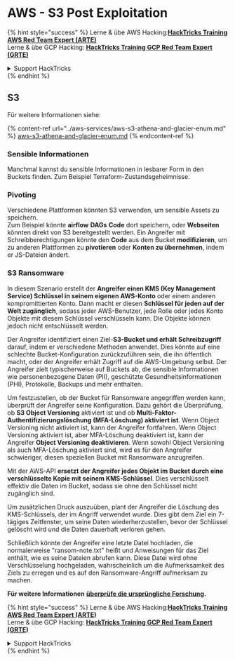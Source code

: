 # AWS - S3 Post Exploitation

{% hint style="success" %}
Lerne & übe AWS Hacking:<img src="../../../.gitbook/assets/image (1).png" alt="" data-size="line">[**HackTricks Training AWS Red Team Expert (ARTE)**](https://training.hacktricks.xyz/courses/arte)<img src="../../../.gitbook/assets/image (1).png" alt="" data-size="line">\
Lerne & übe GCP Hacking: <img src="../../../.gitbook/assets/image (2).png" alt="" data-size="line">[**HackTricks Training GCP Red Team Expert (GRTE)**<img src="../../../.gitbook/assets/image (2).png" alt="" data-size="line">](https://training.hacktricks.xyz/courses/grte)

<details>

<summary>Support HackTricks</summary>

* Überprüfe die [**Abonnementpläne**](https://github.com/sponsors/carlospolop)!
* **Tritt der** 💬 [**Discord-Gruppe**](https://discord.gg/hRep4RUj7f) oder der [**Telegram-Gruppe**](https://t.me/peass) bei oder **folge** uns auf **Twitter** 🐦 [**@hacktricks\_live**](https://twitter.com/hacktricks\_live)**.**
* **Teile Hacking-Tricks, indem du PRs an die** [**HackTricks**](https://github.com/carlospolop/hacktricks) und [**HackTricks Cloud**](https://github.com/carlospolop/hacktricks-cloud) GitHub-Repos einreichst.

</details>
{% endhint %}

## S3

Für weitere Informationen siehe:

{% content-ref url="../aws-services/aws-s3-athena-and-glacier-enum.md" %}
[aws-s3-athena-and-glacier-enum.md](../aws-services/aws-s3-athena-and-glacier-enum.md)
{% endcontent-ref %}

### Sensible Informationen

Manchmal kannst du sensible Informationen in lesbarer Form in den Buckets finden. Zum Beispiel Terraform-Zustandsgeheimnisse.

### Pivoting

Verschiedene Plattformen könnten S3 verwenden, um sensible Assets zu speichern.\
Zum Beispiel könnte **airflow** **DAGs** **Code** dort speichern, oder **Webseiten** könnten direkt von S3 bereitgestellt werden. Ein Angreifer mit Schreibberechtigungen könnte den **Code** aus dem Bucket **modifizieren**, um zu anderen Plattformen zu **pivotieren** oder **Konten zu übernehmen**, indem er JS-Dateien ändert.

### S3 Ransomware

In diesem Szenario erstellt der **Angreifer einen KMS (Key Management Service) Schlüssel in seinem eigenen AWS-Konto** oder einem anderen kompromittierten Konto. Dann macht er diesen **Schlüssel für jeden auf der Welt zugänglich**, sodass jeder AWS-Benutzer, jede Rolle oder jedes Konto Objekte mit diesem Schlüssel verschlüsseln kann. Die Objekte können jedoch nicht entschlüsselt werden.

Der Angreifer identifiziert einen Ziel-**S3-Bucket und erhält Schreibzugriff** darauf, indem er verschiedene Methoden anwendet. Dies könnte auf eine schlechte Bucket-Konfiguration zurückzuführen sein, die ihn öffentlich macht, oder der Angreifer erhält Zugriff auf die AWS-Umgebung selbst. Der Angreifer zielt typischerweise auf Buckets ab, die sensible Informationen wie personenbezogene Daten (PII), geschützte Gesundheitsinformationen (PHI), Protokolle, Backups und mehr enthalten.

Um festzustellen, ob der Bucket für Ransomware angegriffen werden kann, überprüft der Angreifer seine Konfiguration. Dazu gehört die Überprüfung, ob **S3 Object Versioning** aktiviert ist und ob **Multi-Faktor-Authentifizierungslöschung (MFA-Löschung) aktiviert ist**. Wenn Object Versioning nicht aktiviert ist, kann der Angreifer fortfahren. Wenn Object Versioning aktiviert ist, aber MFA-Löschung deaktiviert ist, kann der Angreifer **Object Versioning deaktivieren**. Wenn sowohl Object Versioning als auch MFA-Löschung aktiviert sind, wird es für den Angreifer schwieriger, diesen speziellen Bucket mit Ransomware anzugreifen.

Mit der AWS-API **ersetzt der Angreifer jedes Objekt im Bucket durch eine verschlüsselte Kopie mit seinem KMS-Schlüssel**. Dies verschlüsselt effektiv die Daten im Bucket, sodass sie ohne den Schlüssel nicht zugänglich sind.

Um zusätzlichen Druck auszuüben, plant der Angreifer die Löschung des KMS-Schlüssels, der im Angriff verwendet wurde. Dies gibt dem Ziel ein 7-tägiges Zeitfenster, um seine Daten wiederherzustellen, bevor der Schlüssel gelöscht wird und die Daten dauerhaft verloren gehen.

Schließlich könnte der Angreifer eine letzte Datei hochladen, die normalerweise "ransom-note.txt" heißt und Anweisungen für das Ziel enthält, wie es seine Dateien abrufen kann. Diese Datei wird ohne Verschlüsselung hochgeladen, wahrscheinlich um die Aufmerksamkeit des Ziels zu erregen und es auf den Ransomware-Angriff aufmerksam zu machen.

**Für weitere Informationen** [**überprüfe die ursprüngliche Forschung**](https://rhinosecuritylabs.com/aws/s3-ransomware-part-1-attack-vector/)**.**

{% hint style="success" %}
Lerne & übe AWS Hacking:<img src="../../../.gitbook/assets/image (1).png" alt="" data-size="line">[**HackTricks Training AWS Red Team Expert (ARTE)**](https://training.hacktricks.xyz/courses/arte)<img src="../../../.gitbook/assets/image (1).png" alt="" data-size="line">\
Lerne & übe GCP Hacking: <img src="../../../.gitbook/assets/image (2).png" alt="" data-size="line">[**HackTricks Training GCP Red Team Expert (GRTE)**<img src="../../../.gitbook/assets/image (2).png" alt="" data-size="line">](https://training.hacktricks.xyz/courses/grte)

<details>

<summary>Support HackTricks</summary>

* Überprüfe die [**Abonnementpläne**](https://github.com/sponsors/carlospolop)!
* **Tritt der** 💬 [**Discord-Gruppe**](https://discord.gg/hRep4RUj7f) oder der [**Telegram-Gruppe**](https://t.me/peass) bei oder **folge** uns auf **Twitter** 🐦 [**@hacktricks\_live**](https://twitter.com/hacktricks\_live)**.**
* **Teile Hacking-Tricks, indem du PRs an die** [**HackTricks**](https://github.com/carlospolop/hacktricks) und [**HackTricks Cloud**](https://github.com/carlospolop/hacktricks-cloud) GitHub-Repos einreichst.

</details>
{% endhint %}
